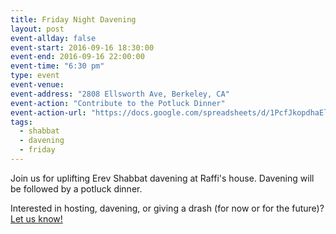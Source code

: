 ```yaml
---
title: Friday Night Davening
layout: post
event-allday: false
event-start: 2016-09-16 18:30:00
event-end: 2016-09-16 22:00:00
event-time: "6:30 pm"
type: event
event-venue: 
event-address: "2808 Ellsworth Ave, Berkeley, CA"
event-action: "Contribute to the Potluck Dinner"
event-action-url: "https://docs.google.com/spreadsheets/d/1PcfJkopdhaElXF3T_miYNuqgRTgmtqpPq4scd0bqAZ8/edit#gid=0"
tags:
  - shabbat
  - davening
  - friday
---
```


Join us for uplifting Erev Shabbat davening at Raffi's house. Davening will be followed by a potluck dinner.

Interested in hosting, davening, or giving a drash (for now or for the future)? [Let us know!](mailto:info@minyandafna.org)